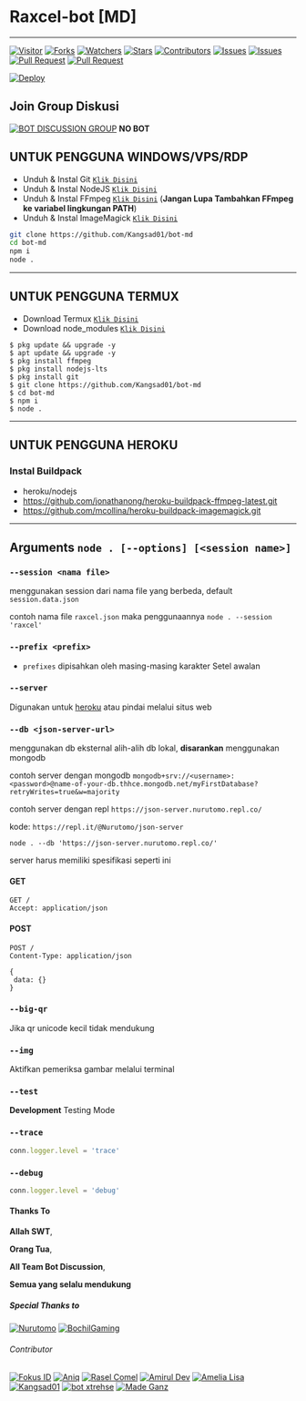 # Raxcel-bot [MD]

---

<a href="https://visitor-badge.glitch.me/badge?page_id=Kangsad01/bot-md"><img title="Visitor" src="https://visitor-badge.glitch.me/badge?page_id=Kangsad01/bot-md"></a>
<a href="https://github.com/Kangsad01/bot-md/network/members"><img title="Forks" src="https://img.shields.io/github/forks/Kangsad01/bot-md?label=Forks&color=blue&style=flat-square"></a>
<a href="https://github.com/Kangsad01/bot-md/watchers"><img title="Watchers" src="https://img.shields.io/github/watchers/Kangsad01/bot-md?label=Watchers&color=green&style=flat-square"></a>
<a href="https://github.com/Kangsad01/bot-md/stargazers"><img title="Stars" src="https://img.shields.io/github/stars/Kangsad01/bot-md?label=Stars&color=yellow&style=flat-square"></a>
<a href="https://github.com/Kangsad01/bot-md/graphs/contributors"><img title="Contributors" src="https://img.shields.io/github/contributors/Kangsad01/bot-md?label=Contributors&color=blue&style=flat-square"></a>
<a href="https://github.com/Kangsad01/bot-md/issues"><img title="Issues" src="https://img.shields.io/github/issues/Kangsad01/bot-md?label=Issues&color=success&style=flat-square"></a>
<a href="https://github.com/Kangsad01/bot-md/issues?q=is%3Aissue+is%3Aclosed"><img title="Issues" src="https://img.shields.io/github/issues-closed/Kangsad01/bot-md?label=Issues&color=red&style=flat-square"></a>
<a href="https://github.com/Kangsad01/bot-md/pulls"><img title="Pull Request" src="https://img.shields.io/github/issues-pr/Kangsad01/bot-md?label=PullRequest&color=success&style=flat-square"></a>
<a href="https://github.com/Kangsad01/bot-md/pulls?q=is%3Apr+is%3Aclosed"><img title="Pull Request" src="https://img.shields.io/github/issues-pr-closed/Kangsad01/bot-md?label=PullRequest&color=red&style=flat-square"></a>


[![Deploy](https://www.herokucdn.com/deploy/button.svg)](https://heroku.com/deploy?template=https://github.com/Kangsad01/bot-md)
## Join Group Diskusi
[![BOT DISCUSSION GROUP](https://img.shields.io/badge/WhatsApp%20Group-25D366?style=for-the-badge&logo=whatsapp&logoColor=white)](https://chat.whatsapp.com/Fm6gRtvuCDN9abXVlfekAK) 
**NO BOT**

## UNTUK PENGGUNA WINDOWS/VPS/RDP

* Unduh & Instal Git [`Klik Disini`](https://git-scm.com/downloads)
* Unduh & Instal NodeJS [`Klik Disini`](https://nodejs.org/en/download)
* Unduh & Instal FFmpeg [`Klik Disini`](https://ffmpeg.org/download.html) (**Jangan Lupa Tambahkan FFmpeg ke variabel lingkungan PATH**)
* Unduh & Instal ImageMagick [`Klik Disini`](https://imagemagick.org/script/download.php)

```bash
git clone https://github.com/Kangsad01/bot-md
cd bot-md
npm i
node .
```

---------

## UNTUK PENGGUNA TERMUX

* Download Termux [`Klik Disini`](https://github.com/termux/termux-app/releases/download/v0.118.0/termux-app_v0.118.0+github-debug_universal.apk)
* Download node_modules [`Klik Disini`]()

```
$ pkg update && upgrade -y
$ apt update && upgrade -y
$ pkg install ffmpeg
$ pkg install nodejs-lts
$ pkg install git
$ git clone https://github.com/Kangsad01/bot-md
$ cd bot-md
$ npm i
$ node .
```
---------
## UNTUK PENGGUNA HEROKU

### Instal Buildpack
* heroku/nodejs
* https://github.com/jonathanong/heroku-buildpack-ffmpeg-latest.git
* https://github.com/mcollina/heroku-buildpack-imagemagick.git

---------

## Arguments `node . [--options] [<session name>]` 

### `--session <nama file>`

menggunakan session dari nama file yang berbeda, default `session.data.json`

contoh nama file `raxcel.json` maka penggunaannya `node . --session 'raxcel'`

### `--prefix <prefix>`

* `prefixes` dipisahkan oleh masing-masing karakter
Setel awalan

### `--server`

Digunakan untuk [heroku](https://heroku.com/) atau pindai melalui situs web

### `--db <json-server-url>`

menggunakan db eksternal alih-alih db lokal, **disarankan** menggunakan mongodb

contoh server dengan mongodb `mongodb+srv://<username>:<password>@name-of-your-db.thhce.mongodb.net/myFirstDatabase?retryWrites=true&w=majority`

contoh server dengan repl `https://json-server.nurutomo.repl.co/`

kode: `https://repl.it/@Nurutomo/json-server`

`node . --db 'https://json-server.nurutomo.repl.co/'`

server harus memiliki spesifikasi seperti ini

#### GET

```http
GET /
Accept: application/json
```

#### POST

```http
POST /
Content-Type: application/json

{
 data: {}
}
```

### `--big-qr`

Jika qr unicode kecil tidak mendukung

### `--img`

Aktifkan pemeriksa gambar melalui terminal

### `--test`

**Development** Testing Mode

### `--trace`

```js
conn.logger.level = 'trace'
```

### `--debug`

```js
conn.logger.level = 'debug'
```
#### Thanks To 
**Allah SWT**,

**Orang Tua**,

**All Team Bot Discussion**,

**Semua yang selalu mendukung**


##### Special Thanks to
[![Nurutomo](https://github.com/Nurutomo.png?size=100)](https://github.com/Nurutomo)
[![BochilGaming](https://github.com/BochilGaming.png?size=100)](https://github.com/BochilGaming)

###### Contributor
[![Fokus ID](https://github.com/fokusdotid.png?size=100)](https://github.com/fokusdotid)
[![Aniq](https://github.com/aniq12.png?size=100)](https://github.com/aniq12)
[![Rasel Comel](https://github.com/raselcomel.png?size=100)](https://github.com/raselcomel)
[![Amirul Dev](https://github.com/amiruldev20.png?size=100)](https://github.com/amiruldev20)
[![Amelia Lisa](https://github.com/Ameliascrf.png?size=100)](https://github.com/Ameliascrf)
[![Kangsad01](https://github.com/Kangsad01.png?size=100)](https://github.com/Kangsad01)
[![bot xtrehse](https://github.com/xtreshebot.png?size=100)](https://github.com/xtreshebot)
[![Made Ganz](https://github.com/Madexyz.png?size=100)](https://github.com/Madexyz)
